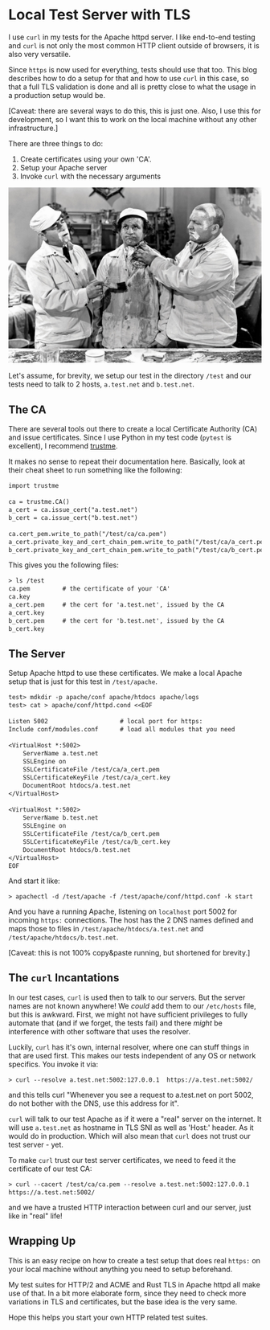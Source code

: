 # Local Test Server with TLS

I use `curl` in my tests for the Apache httpd server. I like end-to-end testing and `curl`
is not only the most common HTTP client outside of browsers, it is also very versatile.

Since `https` is now used for everything, tests should use that too. This blog describes
how to do a setup for that and how to use `curl` in this case, so that a full TLS
validation is done and all is pretty close to what the usage in a production setup would be.

[Caveat: there are several ways to do this, this is just one. Also, I use this for 
development, so I want this to work on the local machine without any other infrastructure.]

There are three things to do:

1. Create certificates using your own 'CA'.
2. Setup your Apache server
3. Invoke `curl` with the necessary arguments

![](images/stooges.png)

Let's assume, for brevity, we setup our test in the directory `/test` and our tests
need to talk to 2 hosts, `a.test.net` and `b.test.net`.

## The CA

There are several tools out there to create a local Certificate Authority (CA) and
issue certificates. Since I use Python in my test code (`pytest` is excellent), I
recommend [trustme](https://github.com/python-trio/trustme).

It makes no sense to repeat their documentation here. Basically, look at their
cheat sheet to run something like the following:

```
import trustme

ca = trustme.CA()
a_cert = ca.issue_cert("a.test.net")
b_cert = ca.issue_cert("b.test.net")

ca.cert_pem.write_to_path("/test/ca/ca.pem")
a_cert.private_key_and_cert_chain_pem.write_to_path("/test/ca/a_cert.pem")
b_cert.private_key_and_cert_chain_pem.write_to_path("/test/ca/b_cert.pem")
```

This gives you the following files:

```
> ls /test
ca.pem         # the certificate of your 'CA'
ca.key
a_cert.pem     # the cert for 'a.test.net', issued by the CA
a_cert.key
b_cert.pem     # the cert for 'b.test.net', issued by the CA
b_cert.key
```

## The Server

Setup Apache httpd to use these certificates. We make a local Apache setup that is just for this test
in `/test/apache`.

```
test> mdkdir -p apache/conf apache/htdocs apache/logs
test> cat > apache/conf/httpd.cond <<EOF

Listen 5002                    # local port for https:
Include conf/modules.conf      # load all modules that you need

<VirtualHost *:5002>
    ServerName a.test.net
    SSLEngine on
    SSLCertificateFile /test/ca/a_cert.pem
    SSLCertificateKeyFile /test/ca/a_cert.key
    DocumentRoot htdocs/a.test.net
</VirtualHost>

<VirtualHost *:5002>
    ServerName b.test.net
    SSLEngine on
    SSLCertificateFile /test/ca/b_cert.pem
    SSLCertificateKeyFile /test/ca/b_cert.key
    DocumentRoot htdocs/b.test.net
</VirtualHost>
EOF
```
And start it like:

```
> apachectl -d /test/apache -f /test/apache/conf/httpd.conf -k start
```

And you have a running Apache, listening on `localhost` port 5002 for incoming `https:` connections. The host
has the 2 DNS names defined and maps those to files in `/test/apache/htdocs/a.test.net` and `/test/apache/htdocs/b.test.net`.

[Caveat: this is not 100% copy&paste running, but shortened for brevity.]

## The `curl` Incantations

In our test cases, `curl` is used then to talk to our servers. But the server names are not known anywhere! We 
*could* add them to our `/etc/hosts` file, but this is awkward. First, we might not have sufficient privileges to fully automate that (and if we forget, the tests fail) and there *might* be interference with other software that uses the resolver.

Luckily, `curl` has it's own, internal resolver, where one can stuff things in that are used first. This makes our tests independent of any OS or network specifics. You invoke it via:

```
> curl --resolve a.test.net:5002:127.0.0.1  https://a.test.net:5002/
```

and this tells curl "Whenever you see a request to a.test.net on port 5002, do not bother with the DNS, use this address for it". 

`curl` will talk to our test Apache as if it were a "real" server on the internet. It will use `a.test.net` as hostname in TLS SNI as well as 'Host:' header. As it would do in production. Which will also mean that `curl` does not trust our test server - yet.

To make `curl` trust our test server certificates, we need to feed it the certificate of our test CA:

```
> curl --cacert /test/ca/ca.pem --resolve a.test.net:5002:127.0.0.1  https://a.test.net:5002/
```

and we have a trusted HTTP interaction between curl and our server, just like in "real" life!

## Wrapping Up

This is an easy recipe on how to create a test setup that does real `https:` on your local machine without
anything you need to setup beforehand. 

My test suites for HTTP/2 and ACME and Rust TLS in Apache httpd all make use of that. In a bit more
elaborate form, since they need to check more variations in TLS and certificates, but the base idea
is the very same.

Hope this helps you start your own HTTP related test suites.

